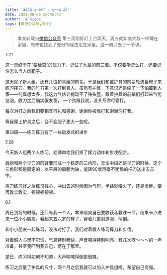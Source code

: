 ```yaml
---
title: 'åéåå­¦ç¬è®° - ç¬¬ä¸åå¨'
date: 2021-08-05 20:45:43
author: 'æ´è±çè±'
tags: [微信公众号,同步]
---
```


> 本文转载自[微信公众号](http://mp.weixin.qq.com/s?__biz=MzU2NTQ2MzA4OQ==&mid=100000698&idx=1&sn=e820efb918f5904ab496bb9b9c9905d1&chksm=7cba12e44bcd9bf230238cce4e53ca3e1f97be4e193a71b5656e75ce29bc8b173d08054f0150#rd)
第三周刚好赶上台风天，周五就如临大敌一样蹲在家里，周末也找到了充分的理由宅在家里。这一周只去了一节课。

7.21

这一天终于在“要检查”的压力下，记住了九型的前三型。不仅要学怎么打，还要记住怎么当人肉靶子。

这天除了新人组，还有几位护具组的前辈。于是我们和戴护具的前辈轮流当靶子来练习挥刀。我的竹刀第一次打到真人，虽然有护具，下意识还是缩了一下怕震到人家——纯属想太多，我这力气估计撼动不了铁头盔。戴着护具的前辈们打起来气势汹汹，收刀之后确实很友善， 一个劲跟我说，没关系你尽管打。

每次对打之后我们要相互行礼和感谢，谢谢你被我打和谢谢你打我。

等我穿上护具之后，会不会胆子更大一些呢。

第四周——练习挥刀有了一些启发式的进步

7.28

今天新人组两个人练习，老师单给我们抠了挥刀动作和步伐配合。

肩膀和两个举刀的前臂要形成一个稳定的三角形，无论中段还是举刀的时候，这个三角形都是固定的，以平展的肩膀为轴，旋转90度再毫不犹豫的把刀送出去击中。

挥刀练习好之后练习残心，冲出去的时候因为气短，半路就哑火了，还是虚胖。要再敦实敦实，顿顿顿顿顿。

8.1

周日到场的时候，还只有我一个人，本来暗爽自己要收获私教课一节。结果卡点进来一位小小朋友，看起来五六岁的样子，穿着儿童剑道服，萌倒。

和小小朋友一起练习，没法对打了。我们对着假人练习挥刀和步伐。

对着假人心里不犯怵，气息特别畅快，声音喊得特别响亮，有几次呀～～～的一声准备，甚至我吓到我自己，愣在了那里。

是日，练习得如何不知道，大声呐喊得倒是很爽。

练习之后量了护具的尺寸，两个月之后我就可以加入护具组啦，希望自己变强。